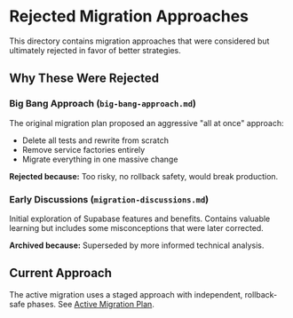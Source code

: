 # Rejected Migration Approaches

This directory contains migration approaches that were considered but ultimately rejected in favor of better strategies.

## Why These Were Rejected

### Big Bang Approach (`big-bang-approach.md`)

The original migration plan proposed an aggressive "all at once" approach:

- Delete all tests and rewrite from scratch
- Remove service factories entirely
- Migrate everything in one massive change

**Rejected because:** Too risky, no rollback safety, would break production.

### Early Discussions (`migration-discussions.md`)

Initial exploration of Supabase features and benefits. Contains valuable learning but includes some misconceptions that were later corrected.

**Archived because:** Superseded by more informed technical analysis.

## Current Approach

The active migration uses a staged approach with independent, rollback-safe phases. See [Active Migration Plan](../../migration/supabase-drizzle/).
